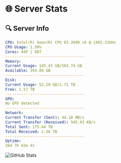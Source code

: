 # 🌐 Server Stats
## 🔍 Server Info
```yaml
CPU: Intel(R) Xeon(R) CPU E5-2699 v4 @ 1402.33GHz
CPU Usage: 1.50%
Cores: 44P | 88T
-----------------------------------
Memory:
Current Usage: 145.43 GB/503.74 GB
Available: 354.84 GB
-----------------------------------
Disk:
Current Usage: 52.29 GB/1.71 TB
Free: 1.57 TB
-----------------------------------
GPU:
No GPU detected
-----------------------------------
Network:
Current Transfer (Sent): 44.10 MB/s
Current Transfer (Received): 545.93 KB/s
Total Sent: 175.44 TB
Total Received: 2.56 TB
-----------------------------------
Uptime:
26d 7h 42m 4s
```
![GitHub Stats](https://img.shields.io/badge/Updated-2025-03-06_06:25:22-blue)